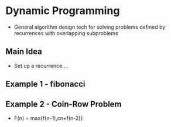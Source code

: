 # Dynamic Programming
- General algorithm design tech for solving problems defined by recurrences with overlapping subproblems

## Main Idea
- Set up a recurrence....

## Example 1 - fibonacci
## Example 2 - Coin-Row Problem
- F(n) = max{f(n-1),cn+f(n-2)}
